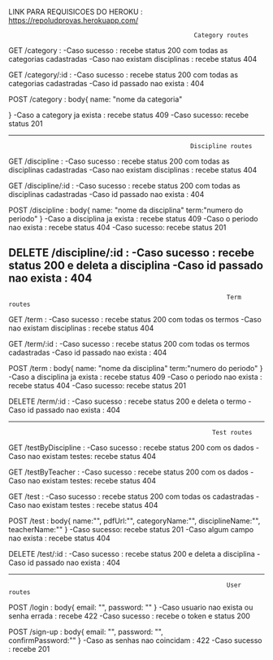 LINK PARA REQUISICOES DO HEROKU : https://repoludprovas.herokuapp.com/                                               
                                                 
                                                       Category routes

GET /category :
-Caso sucesso : recebe status 200 com todas as categorias cadastradas
-Caso nao existam disciplinas : recebe status 404

GET /category/:id :
-Caso sucesso : recebe status 200 com todas as categorias cadastradas
-Caso id passado nao exista : 404

POST /category :
body{
  name: "nome da categoria"
 
  }
-Caso a category ja exista : recebe status 409
-Caso sucesso: recebe status 201

----------------------------------------------------------------------------------------------------------------------------------
                                                      Discipline routes

GET /discipline :
-Caso sucesso : recebe status 200 com todas as disciplinas cadastradas
-Caso nao existam disciplinas : recebe status 404

GET /discipline/:id :
-Caso sucesso : recebe status 200 com todas as disciplinas cadastradas
-Caso id passado nao exista : 404

POST /discipline :
body{
  name: "nome da disciplina"
  term:"numero do periodo"
  }
-Caso a disciplina ja exista : recebe status 409
-Caso o periodo nao exista : recebe status 404
-Caso sucesso: recebe status 201

DELETE  /discipline/:id :
-Caso sucesso : recebe status 200 e deleta a disciplina 
-Caso id passado nao exista : 404
 ----------------------------------------------------------------------------------------------------------------------------------
                                                                Term routes


GET /term :
-Caso sucesso : recebe status 200 com todas os termos
-Caso nao existam disciplinas : recebe status 404

GET /term/:id :
-Caso sucesso : recebe status 200 com todas  os termos cadastradas
-Caso id passado nao exista : 404

POST /term :
body{
  name: "nome da disciplina"
  term:"numero do periodo"
  }
-Caso a disciplina ja exista : recebe status 409
-Caso o periodo nao exista : recebe status 404
-Caso sucesso: recebe status 201

DELETE  /term/:id :
-Caso sucesso : recebe status 200 e deleta o termo
-Caso id passado nao exista : 404

-----------------------------------------------------------------------------------------------------------------------------------
                                                            Test routes

GET /testByDiscipline :
-Caso sucesso : recebe status 200 com os dados 
-Caso nao existam testes: recebe status 404


GET /testByTeacher :
-Caso sucesso : recebe status 200 com os dados 
-Caso nao existam testes: recebe status 404

GET /test :
-Caso sucesso : recebe status 200 com todas os cadastradas
-Caso nao existam testes : recebe status 404

POST /test :
body{
  name:"",
  pdfUrl:"", 
  categoryName:"",
  disciplineName:"",
  teacherName:""
}
-Caso sucesso: recebe status 201
-Caso algum campo nao exista : recebe status 404

DELETE  /test/:id :
-Caso sucesso : recebe status 200 e deleta a disciplina 
-Caso id passado nao exista : 404


-----------------------------------------------------------------------------------------------------------------------------------
                                                                User routes 

POST /login :
body{
 email: "",
  password: ""
 }
-Caso usuario nao exista ou senha errada  : recebe 422
-Caso sucesso : recebe o token e status 200

POST /sign-up :
body{
  email: "",
  password: "",    
 confirmPassword:""
 }
 -Caso as senhas nao coincidam : 422
 -Caso sucesso : recebe 201
